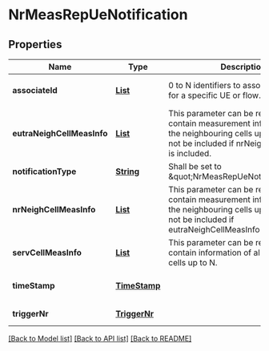 # NrMeasRepUeNotification
## Properties

Name | Type | Description | Notes
------------ | ------------- | ------------- | -------------
**associateId** | [**List**](AssociateId.md) | 0 to N identifiers to associate the event for a specific UE or flow. | [optional] [default to null]
**eutraNeighCellMeasInfo** | [**List**](NrMeasRepUeNotification_eutraNeighCellMeasInfo.md) | This parameter can be repeated to contain measurement information of all the neighbouring cells up to N. It shall not be included if nrNeighCellMeasInfo is included. | [optional] [default to null]
**notificationType** | [**String**](string.md) | Shall be set to \&quot;NrMeasRepUeNotification\&quot;. | [default to null]
**nrNeighCellMeasInfo** | [**List**](NrMeasRepUeNotification_nrNeighCellMeasInfo.md) | This parameter can be repeated to contain measurement information of all the neighbouring cells up to N. It shall not be included if eutraNeighCellMeasInfo is included. | [optional] [default to null]
**servCellMeasInfo** | [**List**](NrMeasRepUeNotification_servCellMeasInfo.md) | This parameter can be repeated to contain information of all the serving cells up to N. | [optional] [default to null]
**timeStamp** | [**TimeStamp**](TimeStamp.md) |  | [optional] [default to null]
**triggerNr** | [**TriggerNr**](TriggerNr.md) |  | [default to null]

[[Back to Model list]](../README.md#documentation-for-models) [[Back to API list]](../README.md#documentation-for-api-endpoints) [[Back to README]](../README.md)

